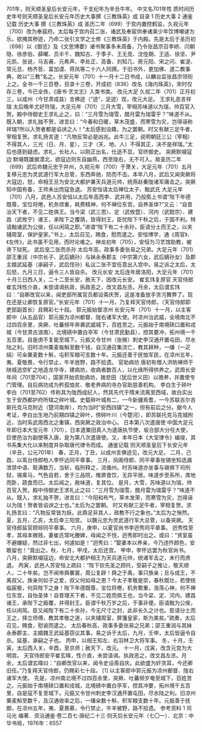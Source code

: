 701年，则天顺圣皇后长安元年，干支纪年为辛丑牛年。
中文名701年性    质时间历史年号则天顺圣皇后长安元年历史大事撰《三教珠英》成
目录
1 历史大事
2 通鉴记载
历史大事
撰《三教珠英》成
圣历二年（699）于宫内置控鹤监，久视元年（700）改为奉宸府。太后每于宫内召二张、诸武及奉宸供奉诸美少年饮博嘲谑为乐。欲掩其秽迹，乃命二张引文学之士修《三教珠英》于内殿。先是太后于圣历初（698）以《御览》及《文思博要》诸书聚事多未周备，乃令张昌宗召李峤、闫朝隐、徐彦伯、薛曜、员半千、魏知古、于季子、王无竞、沈佺期、王适、徐坚、尹元凯、张说，马吉甫、元希声、李处正、高备、刘知几、房元阳、宋之问、崔湜、常元旦、杨齐哲、富加谟、蒋凤等二十六人同撰。于旧书外，更加佛、道二教事典，故以“三教”名之。长安元年（701）十一月十二日书成，以麟台监张昌宗领衔上之。全书一千三百卷，目录十三卷，开成初（836）改名《海内珠英》，宋时仅存三卷，今已全佚，《唐书·艺文志》入类书类。
改元大足
久视二年（701）正月初三，以成州（今甘肃成县）言佛迹（“迹”，足迹）现，改元大足。
王求礼恶言祥瑞
太后晚年尤好符瑞，大足元年（701）三月大雪，宰相苏味道以为瑞，帅百官入贺。殿中侍御史王求礼止之，曰：“三月雪为瑞雪，腊月雷为瑞雷乎？”味道不从。既入朝，求礼独不贺，进言曰：“今春和日暖，草木茂盛，而寒雪为灾，岂得诬称祥瑞?所以入贺者都是谄谀之人！”太后感到没趣，为之罢朝。时又有献三足牛者，宰相复贺。求礼扬言道：“凡物反常必是凶兆。此牛三足，说明朝廷三公（宰相）不得其人，三光（日、月、星），三才（天、地、人）不得其正，决不是祥瑞。”太后也感到疑虑。求礼，长社人。以刚正出名，仕途不显，官终御史。
突厥默啜寇边
默啜既雄据漠北，欲寇边则东自幽燕，西至陇右，无不可入。故圣历二年（699）武后命魏元忠于并州，久视元年（700）于萧关，大足元年（701）五月复移元忠为灵武道行军大总管，东西奔驰，防而不击。本年八月，武后又闻突厥将大寇边，怒，命相王旦为安北大都护兼天兵道元帅，统燕赵秦陇诸军痛击之。突厥知中国有备，王师未出而寇急退。
苏安恒请太后禅位太子、黜武氏
大足元年（701）八月，武邑人苏安恒以太后年高而李、武并用，乃投匦上书谓“陛下年德既尊，宝位将倦，机务烦重，耗费精神，何不禅位东宫，自养圣体?”又云：“自昔治天下者，不见二姓俱王。当今梁（武三思）、定（武攸暨）、河内（武懿宗）、建昌（武攸宁）诸王，承陛下之覆荫，皆得封王，臣忧陛下千秋之后，于国不利。特请黜诸武为公侯，任以闲简之职。”进谓“陛下有二十余孙，臣请分土而王之，以夹辅周室，保护皇家。”书上，太后召见，赐食，慰而遣之。安恒博学，通《周官》、《左传》，此书虽不见用，而时论难之。神龙初年（705），安恒为习艺馆助教，被谗下狱死。
武后宠二张而杀孙
太后年高，政事多委张易之兄弟。大足元年（701）邵王重润（中宗长子、武后嫡孙）与妹永泰郡主（中宗第六女，武后嫡孙女）及郡主婿武延基（承嗣子，武后侄孙）私议二张不宜任意出入宫中。易之诉之太后，太后怒，九月三日，逼令三人皆自杀。
改元长安
太后连年居洛阳，大足元年（701）十月三日西入关，二十二至长安，赦天下，因改元长安。
崔玄玮复原官
天官侍郎崔玄玮性介直，未尝请谒执政，执政恶之，改文昌左丞。月余，太后谓玄玮曰：“自卿改官以来，闻吏部所属官员都设斋庆贺，这是准备放手贪污舞弊了。现在还是让卿恢复原官。”长安元年（701）十一月，乃复拜天官侍郎，（天官侍郎即吏部副首长）且赐彩七十段。
郭元振始督凉州
长安元年（701）十一月，以主客郎中（从五品官）郭元振为凉州都督、陇右诸军大使。时凉州治武威，全境南北不过四百余里，突厥、吐蕃频年奔袭武威城下，百姓苦之。元振始于南境硖口置和戎城（今甘肃古浪南），北境碛中置白亭军（今甘肃民勤县），控其要冲，拓州境一千五百里。自是虏不复能至城下。元振又令甘州（张掖）刺史李汉通开置屯田，尽水陆之利。旧时凉州粟麦每斛至数千钱，自汉通召集流亡，教其耕种，一缣（一疋绢）可籴粟麦数十斛，屯积军粮可支数十年。元振还善于抚恤军民，在凉州五年，夷、夏敬畏，令行禁止，牛羊放野，路不拾遗。
官助病坊
唐初有僧人洪昉禅师于陕城选空旷之地造龙华寺，建病坊，收病者数百人，以化缘所得供养之。武周长安年间（701至704），国家开始资助病坊，拨悲田（犹后世义田）以赡养，并置使专门管理。自后病坊成为矜孤恤贫、敬老养病的寺办官助慈善机构。
李白生于碎叶
李白（701至762）传称其为陇西成纪人，然其先代于隋末流离至西域，故白实出生于安西都护府所辖之碎叶城。史载碎叶城有二，一今新疆焉耆，一今苏联吉尔吉斯托克马克附近（楚河南岸），均为当时“安西四镇”之一，但有前后之分。据今人考证，李白出生地乃前期四镇之碎叶，傍碎叶川（今楚河），即苏联托克马克城附近，当时系武周西北之重镇，西突厥之政治中心。
日本第八次遣唐使
中国大足元年即日本大宝元年（701），日本遣粟田真人为遣唐执节使，坂合部大分任大使，巨使邑治为副使等入唐，是为第八次遣唐使。又，本年日本《大宝律令》编竣，其书系集大化以来制度并杂取唐代律令而成。
通鉴记载
则天顺圣皇后下长安元年（辛丑，公元701年）
春，正月，丁丑，以成州言佛迹见，改元大足。
二月，己酉，以鸾台侍郎柏人李怀远同平章事。
三月，凤阁侍郎、同平章事张锡坐知选漏泄禁中语、赃满数万，当斩，临刑释之，流循州。时苏味道亦坐事与锡俱下司刑狱，锡乘马，气色自若，舍于三品院，帷屏食饮，无异平居。味道步至系所，席地而卧，蔬食而已。太后闻之，赦味道，复其位。
是月，大雪，苏味道以为瑞，帅百官入贺。殿中侍御史王求礼止之曰：“三月雪为瑞雪，腊月雷为瑞雷乎？”味道不从。既入，求礼独不贺，进言曰：“今阳和布气，草木发荣，而寒雪为灾，岂得诬以为瑞！贺者皆谄谀之士也。”太后为之罢朝。
时又有献三足牛者，宰相复贺。求礼扬言曰：“凡物反常皆为妖。此鼎足非其人，政教不行之象也。”太后为之愀然。
夏，五月，乙亥，太后幸三阳宫。
以魏元忠为灵武道行军大总管，以备突厥。
天官侍郎盐官顾琮同平章事。
六月，庚申，以夏官尚书李迥秀同平章事。
迥秀性至孝，其母本微贱，妻崔氏常叱媵婢，母闻之不悦，迥秀即时出之。或曰：“贤室虽不避嫌疑，然过非七出，何遽如是！”迥秀曰：“娶妻本以养亲，今乃违忤颜色，安敢留也！”竟出之。秋，七月，甲戌，太后还宫。
甲申，李怀远罢为秋官尚书。
八月，突厥默啜寇边，命安北大都护相王为天兵道元帅，统诸军击之，未行而虏退。
丙寅，武邑人苏安恒上疏曰：“陛下钦先圣之顾托，受嗣子之推让，敬天顺人，二十年矣。岂不闻帝舜褰裳，周公复辟！舜之于禹，事只族亲；旦与成王，不离叔父。族亲何如子之爱，叔父何如母之恩？今太子孝敬是崇，春秋既壮，若使统临宸极，何异陛下之身！陛下年德既尊，宝位将倦，机务繁重，浩荡心神，何不禅位东宫，自怡圣体！自昔理天下者，不见二姓而俱王也，当今梁、定、河内、建昌诸王，承陛下之廕覆，并得封王。臣谓千秋万岁之后，于事非便。臣请黜为公侯，任以闲简。臣又闻陛下有二十余孙，今无尺寸之封，此非长久之计也。臣请分土而王之，择立师傅，教其孝敬之道，以夹辅周室，屏籓皇家，斯为美矣。”疏奏，太后召见，赐食，慰谕而遣之。
太后春秋高，政事多委张易之兄弟；邵王重润与其妹永泰郡主、主婿魏王武延基窃议其事。易之诉于太后，九月，壬申，太后皆逼令自杀。延基，承嗣之子也。
丙申，以相王知左、右羽林卫大将军事。
冬，十月，壬寅，太后西入关，辛酉，至京师；赦天下，改元。
十一月，戊寅，改含元宫为大明宫。
天官侍郎安平崔玄暐，性介直，未尝请谒。执政恶之，改文昌左丞。月余，太后谓玄暐曰：“自卿改官以来，闻令史设斋自庆。此欲盛为奸贪耳，今还卿旧任。”乃复拜天官侍郎，仍赐彩七十段。 [1] 
以主客郎中郭元振为凉州都督、陇右诸军大使。
先是，凉州南北境不过四百余里，突厥、吐蕃频岁奄至城下，百姓苦之。元振始于南境硖口置和戎城，北境碛中置白亭军，控其冲要，拓州境千五百里，自是寇不复至城下。元振又令甘州刺史李汉通开置屯田，尽水陆之利。旧凉州粟麦斛至数千，及汉通收率之后，一缣籴数十斛，积军粮支数十年。元振善于抚御，在凉州五年，夷、夏畏慕，令行禁止，牛羊被野，路不拾遗。
参考资料
1  司马光 编著．资治通鉴·卷二百七·唐纪二十三·则天后长安元年（七〇一）．北京：中华书局，1976年：6557